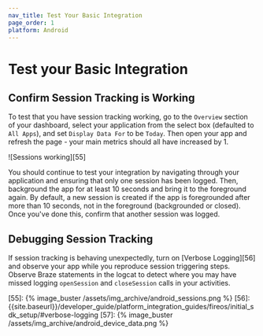 ```yaml
---
nav_title: Test Your Basic Integration
page_order: 1
platform: Android
---
```


# Test your Basic Integration

## Confirm Session Tracking is Working
To test that you have session tracking working, go to the `Overview` section of your dashboard, select your application from the select box (defaulted to `All Apps`), and set `Display Data For` to be `Today`. Then open your app and refresh the page - your main metrics should all have increased by 1.

![Sessions working][55]

You should continue to test your integration by navigating through your application and ensuring that only one session has been logged. Then, background the app for at least 10 seconds and bring it to the foreground again. By default, a new session is created if the app is foregrounded after more than 10 seconds, not in the foreground (backgrounded or closed). Once you've done this, confirm that another session was logged.

## Debugging Session Tracking
If session tracking is behaving unexpectedly, turn on [Verbose Logging][56] and observe your app while you reproduce session triggering steps. Observe Braze statements in the logcat to detect where you may have missed logging `openSession` and `closeSession` calls in your activities.

[55]: {% image_buster /assets/img_archive/android_sessions.png %}
[56]: {{site.baseurl}}/developer_guide/platform_integration_guides/fireos/initial_sdk_setup/#verbose-logging
[57]: {% image_buster /assets/img_archive/android_device_data.png %}
